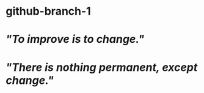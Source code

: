 # github-branch-1

# _"To improve is to change."_

# _"There is nothing permanent, except change."_
